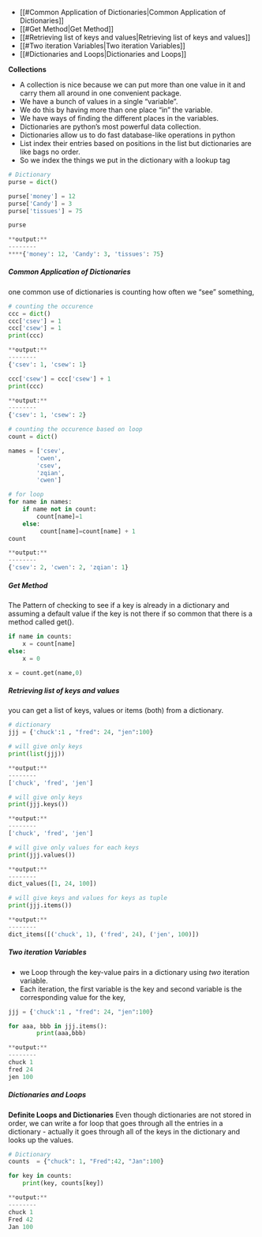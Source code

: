 - [[#Common Application of Dictionaries|Common Application of Dictionaries]]
- [[#Get Method|Get Method]]
- [[#Retrieving list of keys and values|Retrieving list of keys and values]]
- [[#Two iteration Variables|Two iteration Variables]]
- [[#Dictionaries and Loops|Dictionaries and Loops]]



**Collections**

- A collection is nice because we can put more than one value in it and carry them all around in one convenient package.
- We have a bunch of values in a single “variable”.
- We do this by having more than one place “in” the variable.
- We have ways of finding the different places in the variables.
- Dictionaries are python’s most powerful data collection.
- Dictionaries allow us to do fast database-like operations in python
- List index their entries based on positions in the list but dictionaries are like bags no order.
- So we index the things we put in the dictionary with a lookup tag

```python
# Dictionary
purse = dict()

purse['money'] = 12
purse['Candy'] = 3
purse['tissues'] = 75

purse

**output:**
--------
****{'money': 12, 'Candy': 3, 'tissues': 75}
```

##### Common Application of Dictionaries

one common use of dictionaries is counting how often we “see” something,

```python
# counting the occurence
ccc = dict()
ccc['csev'] = 1
ccc['csew'] = 1
print(ccc)

**output:**
--------
{'csev': 1, 'csew': 1}

ccc['csew'] = ccc['csew'] + 1
print(ccc)

**output:**
--------
{'csev': 1, 'csew': 2}
```

```python
# counting the occurence based on loop
count = dict()

names = ['csev', 
        'cwen',
        'csev', 
        'zqian',
        'cwen']

# for loop
for name in names:
    if name not in count:
        count[name]=1
    else:
         count[name]=count[name] + 1
count

**output:**
--------
{'csev': 2, 'cwen': 2, 'zqian': 1}
```

##### Get Method

The Pattern of checking to see if a key is already in a dictionary and assuming a default value if the key is not there if so common that there is a method called get().

```python
if name in counts:
	x = count[name]
else:
	x = 0

x = count.get(name,0)

```

##### Retrieving list of keys and values
you can get a list of keys, values or items (both) from a dictionary.

```python
# dictionary
jjj = {'chuck':1 , "fred": 24, "jen":100}

# will give only keys
print(list(jjj))

**output:**
--------
['chuck', 'fred', 'jen']

# will give only keys
print(jjj.keys())

**output:**
--------
['chuck', 'fred', 'jen']

# will give only values for each keys
print(jjj.values())

**output:**
--------
dict_values([1, 24, 100])

# will give keys and values for keys as tuple
print(jjj.items())

**output:**
--------
dict_items([('chuck', 1), ('fred', 24), ('jen', 100)])
```

##### Two iteration Variables

- we Loop through the key-value pairs in a dictionary using _two_ iteration variable.
- Each iteration, the first variable is the key and second variable is the corresponding value for the key,

```python
jjj = {'chuck':1 , "fred": 24, "jen":100}

for aaa, bbb in jjj.items():
		print(aaa,bbb)

**output:**
--------
chuck 1
fred 24
jen 100
```

##### Dictionaries and Loops

**Definite Loops and Dictionaries**
Even though dictionaries are not stored in order, we can write a for loop that goes through all the entries in a dictionary - actually it goes through all of the keys in the dictionary and looks up the values.

```python
# Dictionary
counts  = {"chuck": 1, "Fred":42, "Jan":100}

for key in counts:
	print(key, counts[key])

**output:**
--------
chuck 1
Fred 42
Jan 100
```